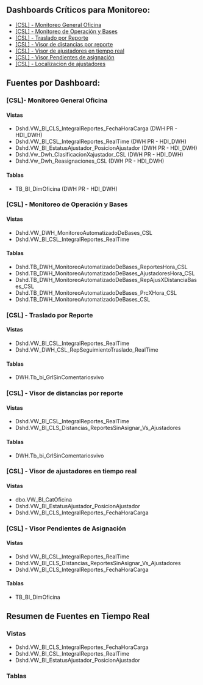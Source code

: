 
## Dashboards Críticos para Monitoreo:
- [[CSL] - Monitoreo General Oficina](https://app.powerbi.com/groups/86700fe3-6252-40d6-bc59-29bb04a81137/reports/e9f26dcd-e79c-438b-bf3b-4e601ea276e1/ReportSectionb94fde670a50030eb1ba?experience=power-bi)
- [[CSL] - Monitoreo de Operación y Bases](https://app.powerbi.com/groups/86700fe3-6252-40d6-bc59-29bb04a81137/reports/5953fb1e-69dc-4f5f-96b6-9f56e00a4403/ReportSection1628f1c19b42da80d449?experience=power-bi)
- [[CSL] - Traslado por Reporte](https://app.powerbi.com/groups/86700fe3-6252-40d6-bc59-29bb04a81137/reports/3040a213-a96c-4f03-983a-9aa226f90d3d/ReportSection?experience=power-bi)
- [[CSL] - Visor de distancias por reporte](https://app.powerbi.com/groups/b9ecf1f9-111f-4bb9-bad3-e5b5525f93f2/reports/42ae2dd0-ae6b-469b-903d-89d2fa8a01f5/ReportSection?experience=power-bi)
- [(CSL) - Visor de ajustadores en tiempo real](https://app.powerbi.com/groups/b9ecf1f9-111f-4bb9-bad3-e5b5525f93f2/reports/54e04ec5-957c-4d28-8a0b-af35a49178a5/ReportSection2df0d3241e46e50daee2?experience=power-bi)
- [[CSL] -  Visor Pendientes de asignación](https://app.powerbi.com/groups/b9ecf1f9-111f-4bb9-bad3-e5b5525f93f2/reports/9a52e8df-d12f-45c3-a606-9b6abfe1f059?experience=power-bi)
- [[CSL] - Localizacion de ajustadores](https://app.powerbi.com/groups/a78286f2-55cb-477e-9793-6731b5124964/reports/7ebbbf8a-f6d8-4797-9f57-add2d2a6fa84/ReportSection?experience=power-bi)

## Fuentes por Dashboard:
### \[CSL\]- Monitoreo General Oficina

#### Vistas
- Dshd.VW_BI_CLS_IntegralReportes_FechaHoraCarga (DWH PR - HDI_DWH)
- Dshd.VW_BI_CSL_IntegralReportes_RealTime (DWH PR - HDI_DWH)
- Dshd.VW_BI_EstatusAjustador_PosicionAjustador (DWH PR - HDI_DWH)
- Dshd.Vw_Dwh_ClasificacionXajustador_CSL (DWH PR - HDI_DWH)
- Dshd.Vw_Dwh_Reasignaciones_CSL (DWH PR - HDI_DWH)

#### Tablas
- TB_BI_DimOficina (DWH PR - HDI_DWH)

### \[CSL] - Monitoreo de Operación y Bases

#### Vistas
- Dshd.VW_DWH_MonitoreoAutomatizadoDeBases_CSL
- Dshd.VW_BI_CSL_IntegralReportes_RealTime
#### Tablas
- Dshd.TB_DWH_MonitoreoAutomatizadoDeBases_ReportesHora_CSL
- Dshd.TB_DWH_MonitoreoAutomatizadoDeBases_AjustadoresHora_CSL
- Dshd.TB_DWH_MonitoreoAutomatizadoDeBases_RepAjusXDistanciaBases_CSL
- Dshd.TB_DWH_MonitoreoAutomatizadoDeBases_PrcXHora_CSL
- Dshd.TB_DWH_MonitoreoAutomatizadoDeBases_CSL

### \[CSL] - Traslado por Reporte 
#### Vistas
-  Dshd.VW_BI_CSL_IntegralReportes_RealTime 
- Dshd.VW_DWH_CSL_RepSeguimientoTraslado_RealTime
#### Tablas
- DWH.Tb_bi_GrlSinComentariosvivo

### \[CSL] - Visor de distancias por reporte

#### Vistas
- Dshd.VW_BI_CSL_IntegralReportes_RealTime 
- Dshd.VW_BI_CLS_Distancias_ReportesSinAsignar_Vs_Ajustadores
#### Tablas
- DWH.Tb_bi_GrlSinComentariosvivo

### \[CSL] - Visor de ajustadores en tiempo real

#### Vistas
- dbo.VW_BI_CatOficina
- Dshd.VW_BI_EstatusAjustador_PosicionAjustador
- Dshd.VW_BI_CLS_IntegralReportes_FechaHoraCarga

### \[CSL] - Visor Pendientes de Asignación

#### Vistas
- Dshd VW_BI_CSL_IntegralReportes_RealTime
- Dshd.VW_BI_CLS_Distancias_ReportesSinAsignar_Vs_Ajustadores
- Dshd.VW_BI_CLS_IntegralReportes_FechaHoraCarga

#### Tablas
- TB_BI_DimOficina


## Resumen de Fuentes en Tiempo Real

### Vistas
- Dshd.VW_BI_CLS_IntegralReportes_FechaHoraCarga
- Dshd.VW_BI_CSL_IntegralReportes_RealTime
- Dshd.VW_BI_EstatusAjustador_PosicionAjustador

### Tablas